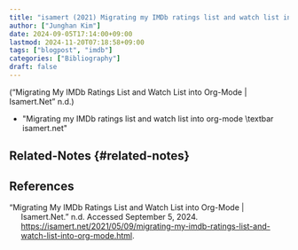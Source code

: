 ```yaml
---
title: "isamert (2021) Migrating my IMDb ratings list and watch list into org-mode"
author: ["Junghan Kim"]
date: 2024-09-05T17:14:00+09:00
lastmod: 2024-11-20T07:18:58+09:00
tags: ["blogpost", "imdb"]
categories: ["Bibliography"]
draft: false
---
```


(“Migrating My IMDb Ratings List and Watch List into Org-Mode | Isamert.Net” n.d.)

-   "Migrating my IMDb ratings list and watch list into org-mode \textbar isamert.net"


## Related-Notes {#related-notes}

## References

<style>.csl-entry{text-indent: -1.5em; margin-left: 1.5em;}</style><div class="csl-bib-body">
  <div class="csl-entry">“Migrating My IMDb Ratings List and Watch List into Org-Mode | Isamert.Net.” n.d. Accessed September 5, 2024. <a href="https://isamert.net/2021/05/09/migrating-my-imdb-ratings-list-and-watch-list-into-org-mode.html">https://isamert.net/2021/05/09/migrating-my-imdb-ratings-list-and-watch-list-into-org-mode.html</a>.</div>
</div>
